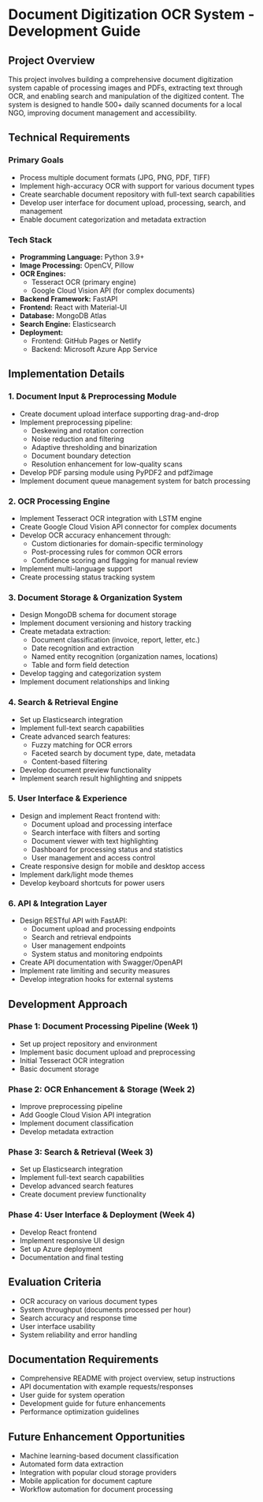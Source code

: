 # Document Digitization OCR System - Development Guide

## Project Overview

This project involves building a comprehensive document digitization system capable of processing images and PDFs, extracting text through OCR, and enabling search and manipulation of the digitized content. The system is designed to handle 500+ daily scanned documents for a local NGO, improving document management and accessibility.

## Technical Requirements

### Primary Goals

- Process multiple document formats (JPG, PNG, PDF, TIFF)
- Implement high-accuracy OCR with support for various document types
- Create searchable document repository with full-text search capabilities
- Develop user interface for document upload, processing, search, and management
- Enable document categorization and metadata extraction

### Tech Stack

- **Programming Language:** Python 3.9+
- **Image Processing:** OpenCV, Pillow
- **OCR Engines:**
  - Tesseract OCR (primary engine)
  - Google Cloud Vision API (for complex documents)
- **Backend Framework:** FastAPI
- **Frontend:** React with Material-UI
- **Database:** MongoDB Atlas
- **Search Engine:** Elasticsearch
- **Deployment:**
  - Frontend: GitHub Pages or Netlify
  - Backend: Microsoft Azure App Service

## Implementation Details

### 1. Document Input & Preprocessing Module

- Create document upload interface supporting drag-and-drop
- Implement preprocessing pipeline:
  - Deskewing and rotation correction
  - Noise reduction and filtering
  - Adaptive thresholding and binarization
  - Document boundary detection
  - Resolution enhancement for low-quality scans
- Develop PDF parsing module using PyPDF2 and pdf2image
- Implement document queue management system for batch processing

### 2. OCR Processing Engine

- Implement Tesseract OCR integration with LSTM engine
- Create Google Cloud Vision API connector for complex documents
- Develop OCR accuracy enhancement through:
  - Custom dictionaries for domain-specific terminology
  - Post-processing rules for common OCR errors
  - Confidence scoring and flagging for manual review
- Implement multi-language support
- Create processing status tracking system

### 3. Document Storage & Organization System

- Design MongoDB schema for document storage
- Implement document versioning and history tracking
- Create metadata extraction:
  - Document classification (invoice, report, letter, etc.)
  - Date recognition and extraction
  - Named entity recognition (organization names, locations)
  - Table and form field detection
- Develop tagging and categorization system
- Implement document relationships and linking

### 4. Search & Retrieval Engine

- Set up Elasticsearch integration
- Implement full-text search capabilities
- Create advanced search features:
  - Fuzzy matching for OCR errors
  - Faceted search by document type, date, metadata
  - Content-based filtering
- Develop document preview functionality
- Implement search result highlighting and snippets

### 5. User Interface & Experience

- Design and implement React frontend with:
  - Document upload and processing interface
  - Search interface with filters and sorting
  - Document viewer with text highlighting
  - Dashboard for processing status and statistics
  - User management and access control
- Create responsive design for mobile and desktop access
- Implement dark/light mode themes
- Develop keyboard shortcuts for power users

### 6. API & Integration Layer

- Design RESTful API with FastAPI:
  - Document upload and processing endpoints
  - Search and retrieval endpoints
  - User management endpoints
  - System status and monitoring endpoints
- Create API documentation with Swagger/OpenAPI
- Implement rate limiting and security measures
- Develop integration hooks for external systems

## Development Approach

### Phase 1: Document Processing Pipeline (Week 1)

- Set up project repository and environment
- Implement basic document upload and preprocessing
- Initial Tesseract OCR integration
- Basic document storage

### Phase 2: OCR Enhancement & Storage (Week 2)

- Improve preprocessing pipeline
- Add Google Cloud Vision API integration
- Implement document classification
- Develop metadata extraction

### Phase 3: Search & Retrieval (Week 3)

- Set up Elasticsearch integration
- Implement full-text search capabilities
- Develop advanced search features
- Create document preview functionality

### Phase 4: User Interface & Deployment (Week 4)

- Develop React frontend
- Implement responsive UI design
- Set up Azure deployment
- Documentation and final testing

## Evaluation Criteria

- OCR accuracy on various document types
- System throughput (documents processed per hour)
- Search accuracy and response time
- User interface usability
- System reliability and error handling

## Documentation Requirements

- Comprehensive README with project overview, setup instructions
- API documentation with example requests/responses
- User guide for system operation
- Development guide for future enhancements
- Performance optimization guidelines

## Future Enhancement Opportunities

- Machine learning-based document classification
- Automated form data extraction
- Integration with popular cloud storage providers
- Mobile application for document capture
- Workflow automation for document processing
